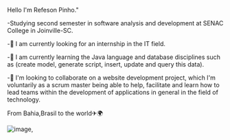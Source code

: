  Hello I'm Refeson Pinho."

-Studying second semester in software analysis and development at SENAC College in Joinville-SC.

-🔭 I am currently looking for an internship in the IT field.

-🌱 I am currently learning the Java language and database disciplines such as (create model, generate script, insert, update and query this data).

-👯 I'm looking to collaborate on a website development project, which I'm voluntarily as a scrum master being able to help, facilitate and learn how to lead teams within the development of applications in general in the field of technology.

From Bahia,Brasil to the world✈🌍 

![image](https://user-images.githubusercontent.com/89049212/138755263-6371bca9-33e4-4301-822c-d362e503f686.png), 



